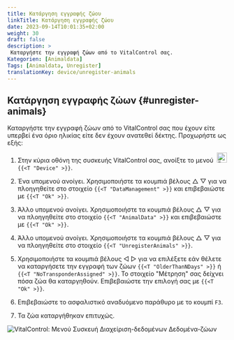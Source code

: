 ```yaml
---
title: Κατάργηση εγγραφής ζώου
linkTitle: Κατάργηση εγγραφής ζώου
date: 2023-09-14T10:01:35+02:00
weight: 30
draft: false
description: >
 Καταργήστε την εγγραφή ζώων από το VitalControl σας.
Kategorien: [Animaldata]
Tags: [Animaldata, Unregister]
translationKey: device/unregister-animals
---
```

## Κατάργηση εγγραφής ζώων {#unregister-animals}

Καταργήστε την εγγραφή ζώων από το VitalControl σας που έχουν είτε υπερβεί ένα όριο ηλικίας είτε δεν έχουν ανατεθεί δέκτης. Προχωρήστε ως εξής:

1. Στην κύρια οθόνη της συσκευής VitalControl σας, ανοίξτε το μενού &nbsp;<img src="/icons/device.svg" width="23" align="bottom" alt="Device" /> `{{<T "Device" >}}`.

2. Ένα υπομενού ανοίγει. Χρησιμοποιήστε τα κουμπιά βέλους △ ▽ για να πλοηγηθείτε στο στοιχείο `{{<T "DataManagement" >}}` και επιβεβαιώστε με `{{<T "Ok" >}}`.

3. Άλλο υπομενού ανοίγει. Χρησιμοποιήστε τα κουμπιά βέλους △ ▽ για να πλοηγηθείτε στο στοιχείο `{{<T "AnimalData" >}}` και επιβεβαιώστε με `{{<T "Ok" >}}`.

4. Άλλο υπομενού ανοίγει. Χρησιμοποιήστε τα κουμπιά βέλους △ ▽ για να πλοηγηθείτε στο στοιχείο `{{<T "UnregisterAnimals" >}}`.

5. Χρησιμοποιήστε τα κουμπιά βέλους ◁ ▷ για να επιλέξετε εάν θέλετε να καταργήσετε την εγγραφή των ζώων `{{<T "OlderThanNDays" >}}` ή `{{<T "NoTransponderAssigned" >}}`. Το στοιχείο "Μέτρηση" σας δείχνει πόσα ζώα θα καταργηθούν. Επιβεβαιώστε την επιλογή σας με `{{<T "Ok" >}}`.

6. Επιβεβαιώστε το ασφαλιστικό αναδυόμενο παράθυρο με το κουμπί `F3`.

7. Τα ζώα καταργήθηκαν επιτυχώς.

![VitalControl: Μενού Συσκευή Διαχείριση-δεδομένων Δεδομένα-ζώων](../images/unregister.png "Κατάργηση εγγραφής")

